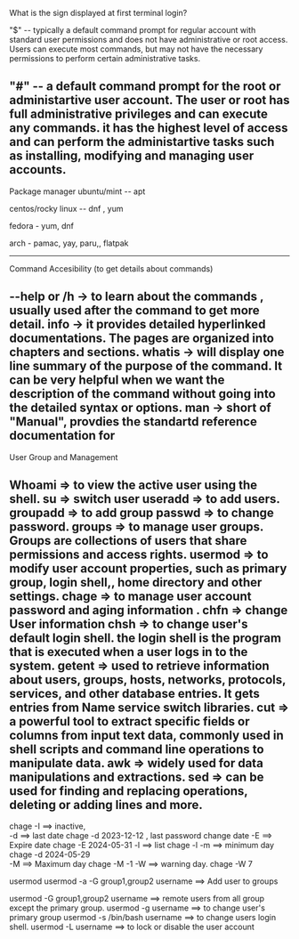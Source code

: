 What is the sign displayed at first terminal login?

"$" -- typically a default command prompt for regular account with standard user permissions and does not have administrative or root access. Users can execute most commands, but may not have the necessary permissions to perform certain administrative tasks.

"#"  -- a default command prompt for the root or administartive user account. The user or root has full administrative privileges and can execute any commands. it has the highest level of access and can perform the administartive tasks such as installing, modifying and managing user accounts. 
----------------------------------------------------------------------------------------------------------------------------------------
Package manager
ubuntu/mint -- apt

centos/rocky linux -- dnf , yum

fedora - yum, dnf

arch - pamac, yay, paru,, flatpak

----------------------------------------------------------------------------------------------------------------------------------------
Command Accesibility (to get details about commands)

--help or /h  -> to learn about the commands , usually used after the command to get more detail.
info    ->  it provides detailed hyperlinked documentations. The pages are organized into chapters and sections. 
whatis  ->  will display one line summary of the purpose of the command. It can be very helpful when we want the description of the command without going into the detailed syntax or options. 
man     ->  short of "Manual", provdies the standartd reference documentation for 
----------------------------------------------------------------------------------------------------------------------------------------
User Group and Management

Whoami => to view the active user using the shell.
su  => switch user
useradd  => to add users.
groupadd => to add group
passwd  => to change password.
groups => to manage user groups. Groups are collections of users that share permissions and access rights. 
usermod => to modify user account properties, such as primary group, login shell,, home directory and other settings. 
chage  => to manage user account password and aging information .
chfn  => change User information 
chsh  => to change user's default login shell. the login shell is the program that is executed when a user logs in to the system.
getent  => used to retrieve information about users, groups, hosts, networks, protocols, services, and other database entries. It gets entries from Name service switch libraries.
cut => a powerful tool to extract specific fields or columns from input text data, commonly used in shell scripts and command line operations to manipulate data. 
awk => widely used for data manipulations and extractions. 
sed => can be used for finding and replacing operations, deleting or adding lines and more. 
-------------------------------------------------------------------------------------------------
chage
-I  ==> inactive,    
-d  ==> last date       chage -d 2023-12-12 <username>      , last password change date
-E  ==> Expire date     chage -E 2024-05-31 <username>
-l  ==> list            chage -l <username>
-m  ==> minimum day     chage -d 2024-05-29 <username>    
-M  ==> Maximum day     chage -M -1 <username>
-W  ==> warning day.    chage -W 7 <username>

usermod
usermod -a -G group1,group2 username           ==> Add user to groups

usermod -G group1,group2 username              ==> remote users from all group except the primary group.
usermod -g <new group name> username           ==> to change user's primary group
usermod -s /bin/bash username                  ==> to change users login shell.
usermod -L username                            ==> to lock or disable the user account     

